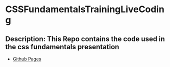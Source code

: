 # CSSFundamentalsTrainingLiveCoding

## Description: This Repo contains the code used in the css fundamentals presentation

 - [Github Pages](https://pavelescuvictor.github.io/CSSFundamentalsTrainingLiveCoding)

